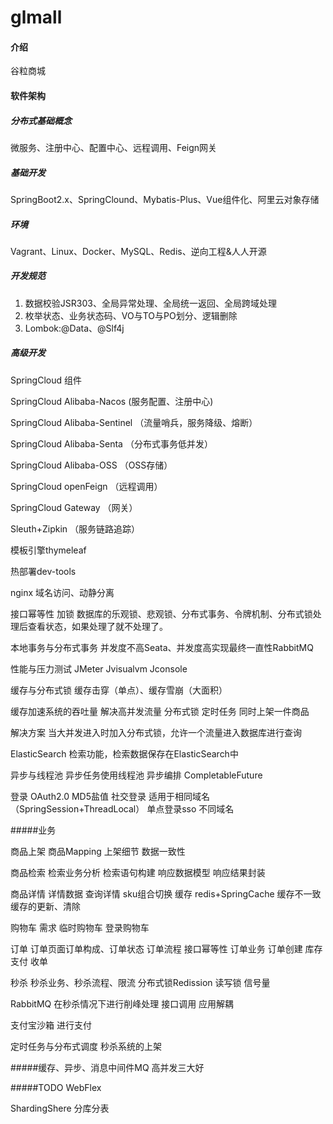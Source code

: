 # glmall

#### 介绍
谷粒商城

#### 软件架构

##### 分布式基础概念
微服务、注册中心、配置中心、远程调用、Feign网关

##### 基础开发
SpringBoot2.x、SpringClound、Mybatis-Plus、Vue组件化、阿里云对象存储

##### 环境
Vagrant、Linux、Docker、MySQL、Redis、逆向工程&人人开源

##### 开发规范
1. 数据校验JSR303、全局异常处理、全局统一返回、全局跨域处理
2. 枚举状态、业务状态码、VO与TO与PO划分、逻辑删除
3. Lombok:@Data、@Slf4j

##### 高级开发
SpringCloud 组件

SpringCloud Alibaba-Nacos     (服务配置、注册中心)

SpringCloud Alibaba-Sentinel （流量哨兵，服务降级、熔断）

SpringCloud Alibaba-Senta    （分布式事务低并发）

SpringCloud Alibaba-OSS      （OSS存储）

SpringCloud openFeign        （远程调用）

SpringCloud Gateway          （网关）

Sleuth+Zipkin                （服务链路追踪）


模板引擎thymeleaf

热部署dev-tools

nginx 域名访问、动静分离

接口幂等性 加锁 数据库的乐观锁、悲观锁、分布式事务、令牌机制、分布式锁处理后查看状态，如果处理了就不处理了。

本地事务与分布式事务 并发度不高Seata、并发度高实现最终一直性RabbitMQ

性能与压力测试 JMeter Jvisualvm Jconsole

缓存与分布式锁 缓存击穿（单点）、缓存雪崩（大面积）

缓存加速系统的吞吐量 解决高并发流量 分布式锁 定时任务 同时上架一件商品

解决方案 当大并发进入时加入分布式锁，允许一个流量进入数据库进行查询

ElasticSearch 检索功能，检索数据保存在ElasticSearch中

异步与线程池  异步任务使用线程池 异步编排 CompletableFuture

登录 OAuth2.0 MD5盐值 社交登录 适用于相同域名（SpringSession+ThreadLocal） 单点登录sso 不同域名


#####业务 

商品上架 商品Mapping 上架细节 数据一致性 

商品检索 检索业务分析 检索语句构建 响应数据模型 响应结果封装

商品详情 详情数据 查询详情 sku组合切换 缓存 redis+SpringCache 缓存不一致 缓存的更新、清除 

购物车 需求 临时购物车 登录购物车

订单 订单页面订单构成、订单状态 订单流程 接口幂等性 订单业务 订单创建 库存 支付 收单

秒杀 秒杀业务、秒杀流程、限流  分布式锁Redission 读写锁 信号量

RabbitMQ 在秒杀情况下进行削峰处理 接口调用 应用解耦

支付宝沙箱 进行支付

定时任务与分布式调度 秒杀系统的上架


#####缓存、异步、消息中间件MQ 高并发三大好

#####TODO
WebFlex

ShardingShere 分库分表
